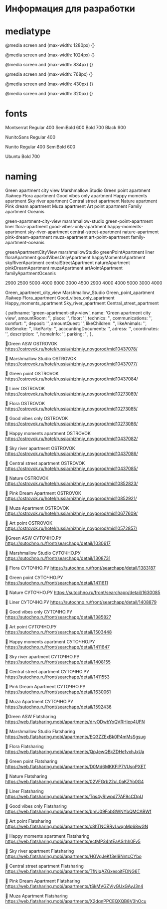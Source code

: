 
# Информация для разработки

# mediatype
@media screen and (max-width: 1280px) {}

@media screen and (max-width: 1024px) {}

@media screen and (max-width: 834px) {}

@media screen and (max-width: 768px) {}

@media screen and (max-width: 430px) {}

@media screen and (max-width: 320px) {}

# fonts

Montserrat
Regular 400
SemiBold 600
Bold 700
Black 900

NunitoSans
Regular 400

Nunito
Regular 400
SemiBold 600

Ubuntu
Bold 700

# naming

Green apartment city view
Marshmallow Studio
Green point apartment
Лайнер
Flora apartment
Good vibes only apartment
Happy moments apartment
Sky river apartment
Central street apartment
Nаturе араrtmеnt
Рink drеаm араrtmеnt
Muza аpаrtment
Аrt роint араrtmеnt
Fаmily аpаrtment Oсeаnis

green-apartment-city-view
marshmallow-studio
green-point-apartment
liner
flora-apartment
good-vibes-only-apartment
happy-moments-apartment
sky-river-apartment
central-street-apartment
nаturе-араrtmеnt
pink-drеаm-араrtmеnt
muza-аpаrtment
art-роint-араrtmеnt
family-apartment-oceanis

greenApartmentCityView
marshmallowStudio
greenPointApartment
liner
floraApartment
goodVibesOnlyApartment
happyMomentsApartment
skyRiverApartment
centralStreetApartment
nаturеApartment
pinkDrеаmApartment
muzaApаrtment
artAоintApartment
fаmilyApаrtmentOсeаnis

2900
2500
5000
4000
6000
3000
4500
2900
4000
4000
5000
3000
4000

Green_apartment_city_view
Marshmallow_Studio
Green_point_apartment
Лайнер
Flora_apartment
Good_vibes_only_apartment
Happy_moments_apartment
Sky_river_apartment
Central_street_apartment

  {
    pathname: 'green-apartment-city-view',
    name: 'Green apartment city view',
    amountRoom: '',
    place: '',
    floor: '',
    technics: '',
    communications: '',
    comfort: '',
    deposit: '',
    amountQuest: '',
    likeChildren: '',
    likeAnimals: '',
    likeSmoke: '',
    likeParty: '',
    accountingDocuments: '',
    adress: '',
    coordinates: '',
    description: '',
    homeInfo: '',
    parking: '',
  },


💚Green ASW
OSTROVOK
https://ostrovok.ru/hotel/russia/nizhniy_novgorod/mid10437078/

🤍 Marshmallow Studio
OSTROVOK
https://ostrovok.ru/hotel/russia/nizhniy_novgorod/mid10437077/

💚 Green point
OSTROVOK
https://ostrovok.ru/hotel/russia/nizhniy_novgorod/mid10437084/

💙 Liner
OSTROVOK
https://ostrovok.ru/hotel/russia/nizhniy_novgorod/mid10273089/

🤎 Flora
OSTROVOK
https://ostrovok.ru/hotel/russia/nizhniy_novgorod/mid10273085/


💜 Good vibes only
OSTROVOK
https://ostrovok.ru/hotel/russia/nizhniy_novgorod/mid10273086/

💛 Happy moments apartment
OSTROVOK
https://ostrovok.ru/hotel/russia/nizhniy_novgorod/mid10437082/

💙 Sky river apartment
OSTROVOK
https://ostrovok.ru/hotel/russia/nizhniy_novgorod/mid10437086/

🖤 Central street apartment
OSTROVOK
https://ostrovok.ru/hotel/russia/nizhniy_novgorod/mid10437085/

🤍 Nature
OSTROVOK
https://ostrovok.ru/hotel/russia/nizhniy_novgorod/mid10852823/

💖 Pink Dream Apartment
OSTROVOK
https://ostrovok.ru/hotel/russia/nizhniy_novgorod/mid10852921/

🖤 Muza Apartment
OSTROVOK
https://ostrovok.ru/hotel/russia/nizhniy_novgorod/mid10677609/

🧡 Art point
OSTROVOK
https://ostrovok.ru/hotel/russia/nizhniy_novgorod/mid10572857/





💚Green ASW
СУТОЧНО.РУ
https://sutochno.ru/front/searchapp/detail/1030617

🤍 Marshmallow Studio
СУТОЧНО.РУ
https://sutochno.ru/front/searchapp/detail/1308731

🤎 Flora
СУТОЧНО.РУ
https://sutochno.ru/front/searchapp/detail/1383187

💚 Green point
СУТОЧНО.РУ
https://sutochno.ru/front/searchapp/detail/1411611

🤍 Nature
СУТОЧНО.РУ
https://sutochno.ru/front/searchapp/detail/1630085

💙 Liner
СУТОЧНО.РУ
https://sutochno.ru/front/searchapp/detail/1408879

💜 Good vibes only
СУТОЧНО.РУ
https://sutochno.ru/front/searchapp/detail/1385827

🧡 Art point
СУТОЧНО.РУ
https://sutochno.ru/front/searchapp/detail/1503448

💛 Happy moments apartment
СУТОЧНО.РУ
https://sutochno.ru/front/searchapp/detail/1411647

💙 Sky river apartment
СУТОЧНО.РУ
https://sutochno.ru/front/searchapp/detail/1408155

🖤 Central street apartment
СУТОЧНО.РУ
https://sutochno.ru/front/searchapp/detail/1411553

💖 Pink Dream Apartment
СУТОЧНО.РУ
https://sutochno.ru/front/searchapp/detail/1630061

🖤 Muza Apartment
СУТОЧНО.РУ
https://sutochno.ru/front/searchapp/detail/1592436




💚Green ASW
Flatsharing
https://web.flatsharing.mobi/apartments/drvODwbYoQVRHIep4UFN

🤍 Marshmallow Studio
Flatsharing
https://web.flatsharing.mobi/apartments/EQ3ZZExBk0P4mMsSgsug

🤎 Flora
Flatsharing
https://web.flatsharing.mobi/apartments/QpJewQBkZDHe1vxhJxUa

💚 Green point
Flatsharing
https://web.flatsharing.mobi/apartments/D0Md6MKKFlP7VUspPXET

🤍 Nature
Flatsharing
https://web.flatsharing.mobi/apartments/02VFGrb22uL0aKZYo0G4

💙 Liner
Flatsharing
https://web.flatsharing.mobi/apartments/Tqs4yRIwpd77AF9cCDpU

💜 Good vibes only
Flatsharing
https://web.flatsharing.mobi/apartments/bmU09FobGWNYbQMCABWf

🧡 Art point
Flatsharing
https://web.flatsharing.mobi/apartments/c8hTNCBRvLwqnMp68wGN

💛 Happy moments apartment
Flatsharing
https://web.flatsharing.mobi/apartments/ectMP34htEaASrhh0Fv5

💙 Sky river apartment
Flatsharing
https://web.flatsharing.mobi/apartments/HGVgJeKf3eI9NntcCYbo

🖤 Central street apartment
Flatsharing
https://web.flatsharing.mobi/apartments/TfNIqAZGxesoitFDNG6T

💖 Pink Dream Apartment
Flatsharing
https://web.flatsharing.mobi/apartments/tSkMVGZViyGUxGAyJ3n4

🖤 Muza Apartment
Flatsharing
https://web.flatsharing.mobi/apartments/X2dqnPPCEQXQB8V3hOcu
